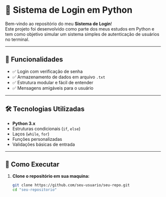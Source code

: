 # 🔐 Sistema de Login em Python

Bem-vindo ao repositório do meu **Sistema de Login**!  
Este projeto foi desenvolvido como parte dos meus estudos em Python e tem como objetivo simular um sistema simples de autenticação de usuários no terminal.

---

## 📌 Funcionalidades

- ✅ Login com verificação de senha
- ✅ Armazenamento de dados em arquivo `.txt`
- ✅ Estrutura modular e fácil de entender
- ✅ Mensagens amigáveis para o usuário

---

## 🛠️ Tecnologias Utilizadas

- **Python 3.x**
- Estruturas condicionais (`if`, `else`)
- Laços (`while`, `for`)
- Funções personalizadas
- Validações básicas de entrada

---

## 🚀 Como Executar

1. **Clone o repositório em sua maquina:**
   ```bash
   git clone https://github.com/seu-usuario/seu-repo.git
   cd "seu-repositorio"
